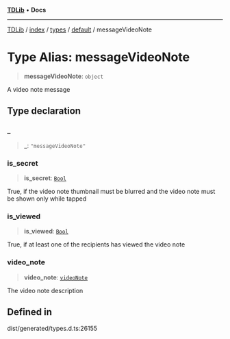 [**TDLib**](../../../../../../README.md) • **Docs**

***

[TDLib](../../../../../../modules.md) / [index](../../../../../README.md) / [types](../../../README.md) / [default](../README.md) / messageVideoNote

# Type Alias: messageVideoNote

> **messageVideoNote**: `object`

A video note message

## Type declaration

### \_

> **\_**: `"messageVideoNote"`

### is\_secret

> **is\_secret**: [`Bool`](Bool.md)

True, if the video note thumbnail must be blurred and the video note must be shown only while tapped

### is\_viewed

> **is\_viewed**: [`Bool`](Bool.md)

True, if at least one of the recipients has viewed the video note

### video\_note

> **video\_note**: [`videoNote`](videoNote-1.md)

The video note description

## Defined in

dist/generated/types.d.ts:26155
